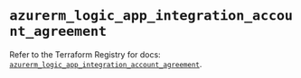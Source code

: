 # `azurerm_logic_app_integration_account_agreement`

Refer to the Terraform Registry for docs: [`azurerm_logic_app_integration_account_agreement`](https://registry.terraform.io/providers/hashicorp/azurerm/4.15.0/docs/resources/logic_app_integration_account_agreement).
